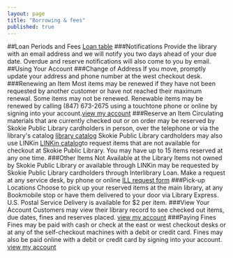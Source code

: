```yaml
---
layout: page
title: "Borrowing & fees"
published: true
---
```


##Loan Periods and Fees
[Loan table]()
###Notifications
Provide the library with an email address and we will notify you two days ahead of your due date. Overdue and reserve notifications will also come to you by email.
##Using Your Account 
###Change of Address
If you move, promptly update your address and phone number at the west checkout desk.
###Renewing an Item
Most items may be renewed if they have not been requested by another customer or have not reached their maximum renewal. Some items may not be renewed. Renewable items may be renewed by calling (847) 673-2675 using a touchtone phone or online by signing into your account.[view my account]() 
###Reserve an Item
Circulating materials that are currently checked out or on order may be reserved by Skokie Public Library cardholders in person, over the telephone or via the library's catalog [library catalog]() Skokie Public Library cardholders may also use LINKin [LINKin catalog]()to request items that are not available for checkout at Skokie Public Library. You may have up to 15 items reserved at any one time.
###Other Items Not Available at the Library
Items not owned by Skokie Public Library or available through LINKin may be requested by Skokie Public Library cardholders through Interlibrary Loan. Make a request at any service desk, by phone or online [ILL request form]()
###Pick-up Locations
Choose to pick up your reserved items at the main library, at any Bookmobile stop or have them delivered to your door via Library Express. U.S. Postal Service Delivery is available for $2 per item.
###View Your Account
Customers may view their library record to see checked out items, due dates, fines and reserves placed. [view my account]()
###Paying Fines 
Fines may be paid with cash or check at the east or west checkout desks or at any of the self-checkout machines with a debit or credit card. Fines may also be paid online with a debit or credit card by signing into your account. [view my account]()